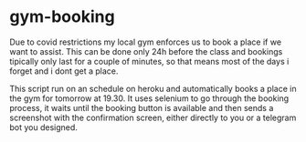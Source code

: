 # gym-booking
Due to covid restrictions my local gym enforces us to book a place if we want to assist. This can be done only 24h before the class and bookings tipically only last for a couple of minutes, so that means most of the days i forget and i dont get a place.

This script run on an schedule on heroku and automatically books a place in the gym for tomorrow at 19.30. It uses selenium to go through the booking process, it waits until the booking button is available and then sends a screenshot with the confirmation screen, either directly to you or a telegram bot you designed.
